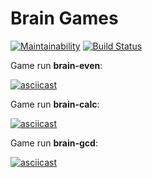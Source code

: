 # Brain Games

[![Maintainability](https://api.codeclimate.com/v1/badges/dbb952037b2615a83a08/maintainability)](https://codeclimate.com/github/alezi06/frontend-project-lvl1/maintainability)
[![Build Status](https://travis-ci.org/alezi06/frontend-project-lvl1.svg?branch=master)](https://travis-ci.org/alezi06/frontend-project-lvl1)

Game run **brain-even**:

[![asciicast](https://asciinema.org/a/TZUksDB1fEAOH5Pzekqsr1GjC.svg)](https://asciinema.org/a/TZUksDB1fEAOH5Pzekqsr1GjC)

Game run **brain-calc**:

[![asciicast](https://asciinema.org/a/pXdDA6qOW8fmQOSzWsIs76xvO.svg)](https://asciinema.org/a/pXdDA6qOW8fmQOSzWsIs76xvO)

Game run **brain-gcd**:

[![asciicast](https://asciinema.org/a/zWTIcyKRJQRYBBUfLXydymMAM.svg)](https://asciinema.org/a/zWTIcyKRJQRYBBUfLXydymMAM)
